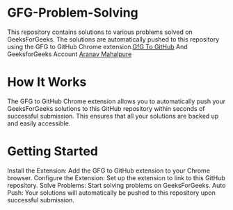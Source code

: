# GFG-Problem-Solving
This repository contains solutions to various problems solved on GeeksForGeeks. The solutions are automatically pushed to this repository using the GFG to GitHub Chrome extension.[GfG To GitHub](https://github.com/AtharvaNanavate/GfG-To-GitHub)
And GeeksforGeeks Account [Aranav Mahalpure](https://www.geeksforgeeks.org/user/aranav1289/)

# How It Works
The GFG to GitHub Chrome extension allows you to automatically push your GeeksForGeeks solutions to this GitHub repository within seconds of successful submission. This ensures that all your solutions are backed up and easily accessible.

# Getting Started 
Install the Extension: Add the GFG to GitHub extension to your Chrome browser.
Configure the Extension: Set up the extension to link to this GitHub repository.
Solve Problems: Start solving problems on GeeksForGeeks.
Auto Push: Your solutions will automatically be pushed to this repository upon successful submission.
